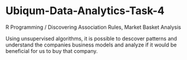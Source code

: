 # Ubiqum-Data-Analytics-Task-4
R Programming / Discovering Association Rules, Market Basket Analysis

Using unsupervised algorithms, it is possible to descover patterns and understand 
the companies business models and analyze if it would be beneficial for us to buy that company.
